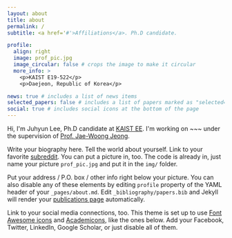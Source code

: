 ```yaml
---
layout: about
title: about
permalink: /
subtitle: <a href='#'>Affiliations</a>. Ph.D candidate.

profile:
  align: right
  image: prof_pic.jpg
  image_circular: false # crops the image to make it circular
  more_info: >
    <p>KAIST E19-522</p>
    <p>Daejeon, Republic of Korea</p>

news: true # includes a list of news items
selected_papers: false # includes a list of papers marked as "selected={true}"
social: true # includes social icons at the bottom of the page
---
```


Hi, I'm Juhyun Lee, Ph.D candidate at [KAIST EE](https://ee.kaist.ac.kr/).
I'm working on ~~~ under the supervision of [Prof. Jae-Woong Jeong](https://www.jeongresearch.org/).


Write your biography here. Tell the world about yourself. Link to your favorite [subreddit](http://reddit.com). You can put a picture in, too. The code is already in, just name your picture `prof_pic.jpg` and put it in the `img/` folder.

Put your address / P.O. box / other info right below your picture. You can also disable any of these elements by editing `profile` property of the YAML header of your `_pages/about.md`. Edit `_bibliography/papers.bib` and Jekyll will render your [publications page](/al-folio/publications/) automatically.

Link to your social media connections, too. This theme is set up to use [Font Awesome icons](https://fontawesome.com/) and [Academicons](https://jpswalsh.github.io/academicons/), like the ones below. Add your Facebook, Twitter, LinkedIn, Google Scholar, or just disable all of them.
